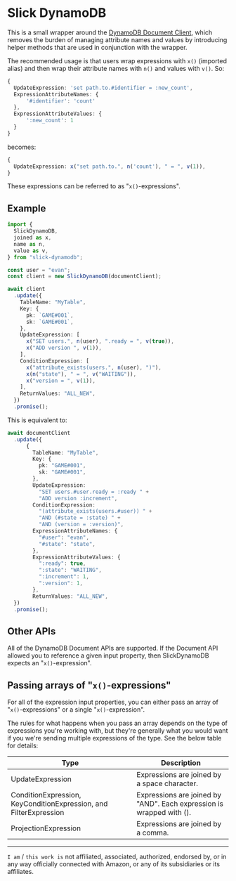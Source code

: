 # Slick DynamoDB

This is a small wrapper around the [DynamoDB Document
Client](https://docs.aws.amazon.com/AWSJavaScriptSDK/latest/AWS/DynamoDB/DocumentClient.html), which
removes the burden of managing attribute names and values by introducing helper methods that are
used in conjunction with the wrapper.

The recommended usage is that users wrap expressions with `x()` (imported alias) and then wrap their
attribute names with `n()` and values with `v()`. So:

```typescript
{
  UpdateExpression: 'set path.to.#identifier = :new_count',
  ExpressionAttributeNames: {
      '#identifier': 'count'
  },
  ExpressionAttributeValues: {
      ':new_count': 1
  }
}
```

becomes:

```typescript
{
  UpdateExpression: x("set path.to.", n('count'), " = ", v(1)),
}
```

These expressions can be referred to as "`x()`-expressions".

## Example

```typescript
import {
  SlickDynamoDB,
  joined as x,
  name as n,
  value as v,
} from "slick-dynamodb";

const user = "evan";
const client = new SlickDynamoDB(documentClient);

await client
  .update({
    TableName: "MyTable",
    Key: {
      pk: `GAME#001`,
      sk: `GAME#001`,
    },
    UpdateExpression: [
      x("SET users.", n(user), ".ready = ", v(true)),
      x("ADD version ", v(1)),
    ],
    ConditionExpression: [
      x("attribute_exists(users.", n(user), ")"),
      x(n("state"), " = ", v("WAITING")),
      x("version = ", v(1)),
    ],
    ReturnValues: "ALL_NEW",
  })
  .promise();
```

This is equivalent to:

```typescript
await documentClient
  .update({
      {
        TableName: "MyTable",
        Key: {
          pk: "GAME#001",
          sk: "GAME#001",
        },
        UpdateExpression:
          "SET users.#user.ready = :ready " +
          "ADD version :increment",
        ConditionExpression:
          "(attribute_exists(users.#user)) " +
          "AND (#state = :state) " +
          "AND (version = :version)",
        ExpressionAttributeNames: {
          "#user": "evan",
          "#state": "state",
        },
        ExpressionAttributeValues: {
          ":ready": true,
          ":state": "WAITING",
          ":increment": 1,
          ":version": 1,
        },
        ReturnValues: "ALL_NEW",
  })
  .promise();
```

## Other APIs

All of the DynamoDB Document APIs are supported. If the Document API allowed you to reference a
given input property, then SlickDynamoDB expects an "`x()`-expression".

## Passing arrays of "`x()`-expressions"

For all of the expression input properties, you can either pass an array of "`x()`-expressions" or
a single "`x()`-expression".

The rules for what happens when you pass an array depends on the type of expressions you're working
with, but they're generally what you would want if you we're sending multiple expressions of the
type. See the below table for details:

| Type                                                              | Description                                                          |
| ----------------------------------------------------------------- | -------------------------------------------------------------------- |
| UpdateExpression                                                  | Expressions are joined by a space character.                         |
| ConditionExpression, KeyConditionExpression, and FilterExpression | Expressions are joined by "AND". Each expression is wrapped with (). |
| ProjectionExpression                                              | Expressions are joined by a comma.                                   |

---

`I am` / `this work is` not affiliated, associated, authorized, endorsed by, or in any way
officially connected with Amazon, or any of its subsidiaries or its affiliates.
